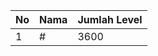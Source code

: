 | No | Nama            | Jumlah Level |
|----|-----------------|--------------|
| 1  | #    |    3600        |

